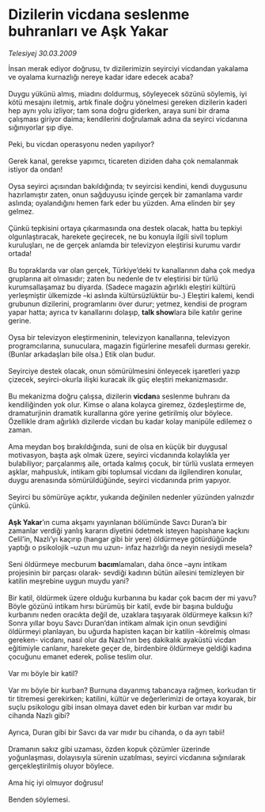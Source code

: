 # Dizilerin vicdana seslenme buhranları ve Aşk Yakar

*Telesiyej 30.03.2009*

<div class="taraf_structure_2col_1zq">
<div class="margen_n">



 <p>İnsan merak ediyor doğrusu, tv dizilerimizin seyirciyi vicdandan yakalama ve oyalama kurnazlığı nereye kadar idare edecek acaba? <br/><br/>Duygu yükünü almış, miadını doldurmuş, söyleyecek sözünü söylemiş, iyi kötü mesajını iletmiş, artık finale doğru yönelmesi gereken dizilerin kaderi hep aynı yolu izliyor; tam sona doğru giderken, araya suni bir drama çalışması giriyor daima; kendilerini doğrulamak adına da seyirci vicdanına sığınıyorlar şıp diye. <br/><br/>Peki, bu vicdan operasyonu neden yapılıyor? <br/><br/>Gerek kanal, gerekse yapımcı, ticareten diziden daha çok nemalanmak istiyor da ondan!<br/><br/>Oysa seyirci açısından bakıldığında; tv seyircisi kendini, kendi duygusunu hazırlamıştır zaten, onun sağduyusu içinde gerçek bir zamanlama vardır aslında; oyalandığını hemen fark eder bu yüzden. Ama elinden bir şey gelmez. <br/><br/>Çünkü tepkisini ortaya çıkarmasında ona destek olacak, hatta bu tepkiyi olgunlaştıracak, harekete geçirecek, ne bu konuyla ilgili sivil toplum kuruluşları, ne de gerçek anlamda bir televizyon eleştirisi kurumu vardır ortada! <br/><br/>Bu topraklarda var olan gerçek, Türkiye’deki tv kanallarının daha çok medya gruplarına ait olmasıdır; zaten bu nedenle de tv eleştirisi bir türlü kurumsallaşamaz bu diyarda. (Sadece magazin ağırlıklı eleştiri kültürü yerleşmiştir ülkemizde –ki aslında kültürsüzlüktür bu-.) Eleştiri kalemi, kendi grubunun dizilerini, programlarını över durur; yetmez, kendisi de program yapar hatta; ayrıca tv kanallarını dolaşıp, <b>talk show</b>lara bile katılır gerine gerine. <br/><br/>Oysa bir televizyon eleştirmeninin, televizyon kanallarına, televizyon programcılarına, sunuculara, magazin figürlerine mesafeli durması gerekir. (Bunlar arkadaşları bile olsa.) Etik olan budur. <br/><br/>Seyirciye destek olacak, onun sömürülmesini önleyecek işaretleri yazıp çizecek, seyirci-okurla ilişki kuracak ilk güç eleştiri mekanizmasıdır. <br/><br/>Bu mekanizma doğru çalışsa, dizilerin <b>vicdan</b>a seslenme buhranı da kendiliğinden yok olur. Kimse o alana kolayca giremez, özdeşleştirme de, dramaturjinin dramatik kurallarına göre yerine getirilmiş olur böylece. Özellikle dram ağırlıklı dizilerde vicdan bu kadar kolay manipüle edilemez o zaman. <br/><br/>Ama meydan boş bırakıldığında, suni de olsa en küçük bir duygusal motivasyon, başta aşk olmak üzere, seyirci vicdanında kolaylıkla yer bulabiliyor; parçalanmış aile, ortada kalmış çocuk, bir türlü vuslata ermeyen aşklar, mahpusluk, intikam gibi toplumsal vicdanı da ilgilendiren konular, duygu arenasında sömürüldüğünde, seyirci vicdanında prim yapıyor. <br/><br/>Seyirci bu sömürüye açıktır, yukarıda değinilen nedenler yüzünden<b> </b>yalnızdır çünkü.<b> <br/><br/>Aşk Yakar</b>’ın cuma akşamı yayınlanan bölümünde Savcı Duran’a bir zamanlar verdiği yanlış kararın diyetini ödetmek isteyen hapishane kaçkını Celil’in, Nazlı’yı kaçırıp (hangar gibi bir yere) öldürmeye götürdüğünde yaptığı o psikolojik –uzun mu uzun- infaz hazırlığı da neyin nesiydi mesela? <br/><br/>Seni öldürmeye mecburum <b>bacım</b>lamaları, daha önce –aynı intikam projesinin bir parçası olarak- sevdiği kadının bütün ailesini temizleyen bir katilin meşrebine uygun muydu yani? <br/><br/>Bir katil, öldürmek üzere olduğu kurbanına bu kadar çok bacım der mi yavu? Böyle gözünü intikam hırsı bürümüş bir katil, evde bir başına bulduğu kurbanını neden oracıkta değil de, uzaklara taşıyarak öldürmeye kalksın ki? Sonra yıllar boyu Savcı Duran’dan intikam almak için onun sevdiğini öldürmeyi planlayan, bu uğurda hapisten kaçan bir katilin –körelmiş olması gereken- vicdanı, nasıl olur da Nazlı’nın beş dakikalık ayaküstü vicdan eğitimiyle canlanır, harekete geçer de, birdenbire öldürmeye geldiği kadına çocuğunu emanet ederek, polise teslim olur. <br/><br/>Var mı böyle bir katil? <br/><br/>Var mı böyle bir kurban? Burnuna dayanmış tabancaya rağmen, korkudan tir tir titremesi gerekirken; katilini, kültür ve değerlerimizi de ortaya koyarak, bir suçlu psikologu gibi insan olmaya davet eden bir kurban var mıdır bu cihanda Nazlı gibi? <br/><br/>Ayrıca, Duran gibi bir Savcı da var mıdır bu cihanda, o da ayrı tabii! <br/><br/>Dramanın sakız gibi uzaması, özden kopuk çözümler üzerinde yoğunlaşması, dolayısıyla sürenin uzatılması, seyirci vicdanına sığınılarak gerçekleştirilmiş oluyor böylece. <br/><br/>Ama hiç iyi olmuyor doğrusu! <br/><br/>Benden söylemesi. </p>

<br/>


<div id="taraf_not">
</div>

</div>


</div>

